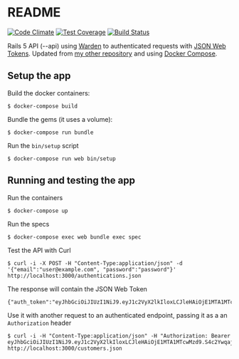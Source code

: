 # README

[![Code Climate](https://codeclimate.com/github/lucatironi/rails-5-api-jwt/badges/gpa.svg)](https://codeclimate.com/github/lucatironi/rails-5-api-jwt) [![Test Coverage](https://codeclimate.com/github/lucatironi/rails-5-api-jwt/badges/coverage.svg)](https://codeclimate.com/github/lucatironi/rails-5-api-jwt/coverage) [![Build Status](https://travis-ci.org/lucatironi/rails-5-api-jwt.svg?branch=master)](https://travis-ci.org/lucatironi/rails-5-api-jwt)

Rails 5 API (--api) using [Warden](https://github.com/hassox/warden) to authenticated requests with [JSON Web Tokens](https://jwt.io/). Updated from [my other repository](https://github.com/lucatironi/example_rails_api) and using [Docker Compose](https://docs.docker.com/compose/).

## Setup the app

Build the docker containers:

```
$ docker-compose build
```

Bundle the gems (it uses a volume):

```
$ docker-compose run bundle
```

Run the `bin/setup` script

```
$ docker-compose run web bin/setup
```

## Running and testing the app

Run the containers

```
$ docker-compose up
```

Run the specs

```
$ docker-compose exec web bundle exec spec
```

Test the API with Curl

```
$ curl -i -X POST -H "Content-Type:application/json" -d '{"email":"user@example.com", "password":"password"}' http://localhost:3000/authentications.json
```

The response will contain the JSON Web Token

```
{"auth_token":"eyJhbGciOiJIUzI1NiJ9.eyJ1c2VyX2lkIloxLCJleHAiOjE1MTA1MTcwMzd9.S4c2YwqajvZupSQdeK5dwn8h8JSO90S851ua36Gz2s0"}
```

Use it with another request to an authenticated endpoint, passing it as a an `Authorization` header

```
$ curl -i -H "Content-Type:application/json" -H "Authorization: Bearer eyJhbGciOiJIUzI1NiJ9.eyJ1c2VyX2lkIloxLCJleHAiOjE1MTA1MTcwMzd9.S4c2YwqajvZupSQdeK5dwn8h8JSO90S851ua36Gz2s0" http://localhost:3000/customers.json
```
